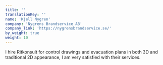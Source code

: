 ```yaml
---
title: ''
translationKey: ''
name: 'Kjell Nygren'
company: 'Nygrens Brandservice AB'
company_link: 'https://nygrensbrandservice.se/'
by_weight: true
weight: 10
---
```


I hire Ritkonsult for control drawings and evacuation plans in both 3D and traditional 2D appearance, I am very satisfied with their services.